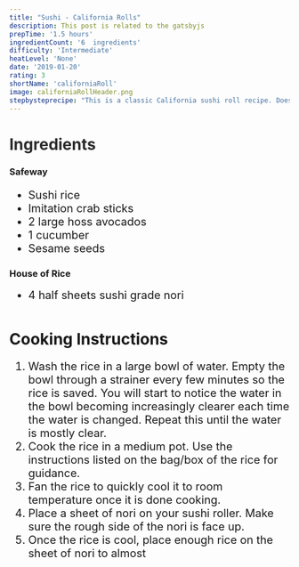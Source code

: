 ```yaml
---
title: "Sushi - California Rolls"
description: This post is related to the gatsbyjs
prepTime: '1.5 hours'
ingredientCount: '6  ingredients'
difficulty: 'Intermediate'
heatLevel: 'None'
date: '2019-01-20'
rating: 3
shortName: 'californiaRoll'
image: californiaRollHeader.png
stepbysteprecipe: "This is a classic California sushi roll recipe. Doesn't get much easier than this in terms of making sushi. Some folks might not even consider it legitimate sushi because it doesn't contain real fish, but because it was my first attempt at making sushi, I'm gonna count it. Making these rolls gave me a new appreciation for professional sushi chefs. It is very difficult to get the rice to do what you want it to, and shape it perfectly to both look good and keep the contents inside the roll. There were also a few things I didn't include in the preparation that could have given the rolls more flavor, like adding rice vinegar after cooking the rice. Overall, I was happy with the way the rolls turned out."
---
```

<h1 style="color: #2B2B2B;">Ingredients</h1>

<h3>Safeway</h3>
<ul style="font-size: 20px;">
    <li>Sushi rice</li>
    <li>Imitation crab sticks</li>
    <li>2 large hoss avocados</li>
    <li>1 cucumber</li>
    <li>Sesame seeds</li>
</ul>
<h3>House of Rice</h3>
<ul style="font-size: 20px; margin: 0 0 50px 0;">
    <li>4 half sheets sushi grade nori</li>
</ul>

<h1>Cooking Instructions</h1>

<ol style="font-size: 20px">
    <li>Wash the rice in a large bowl of water. Empty the bowl through a strainer every few minutes so the rice is saved. You will start to notice the water in the bowl becoming increasingly clearer each time the water is changed. Repeat this until the water is mostly clear.</li>
    <li>Cook the rice in a medium pot. Use the instructions listed on the bag/box of the rice for guidance.</li>
    <li>Fan the rice to quickly cool it to room temperature once it is done cooking.</li>
    <li>Place a sheet of nori on your sushi roller. Make sure the rough side of the nori is face up.</li>
    <li>Once the rice is cool, place enough rice on the sheet of nori to almost </li>
</ol>
